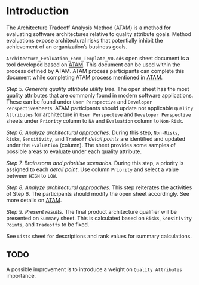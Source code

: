 # Introduction
The Architecture Tradeoff Analysis Method (ATAM) is a method for evaluating software architectures relative to quality attribute goals. 
Method evaluations expose architectural risks that potentially inhibit the achievement of an organization’s business goals. 

`Architecture_Evaluation_Form_Template_V0.ods` open sheet document is a tool developed based on [ATAM](https://resources.sei.cmu.edu/library/asset-view.cfm?assetid=513908).
This document can be used within the process defined by ATAM. ATAM process participants can complete this document while completing ATAM process mentioned in [ATAM](https://resources.sei.cmu.edu/library/asset-view.cfm?assetid=513908).

_Step 5. Generate quality attribute utility tree._ The open sheet has the most quality attributes that are commonly found in modern software applications. These can be found under `User Perspective` and `Developer Perspective`sheets. ATAM participants should update not applicable `Quality Attributes` for architecture in `User Perspective` and `Developer Perspective` sheets under `Priority` column to `NA` and `Evaluation` column to `Non-Risk`.

_Step 6. Analyze architectural approaches._ During this step, `Non-Risks`, `Risks`, `Sensitivity`, and `Tradeoff` *detail points* are identified and updated under the `Evaluation` (column). The sheet provides some samples of possible areas to evaluate under each quality attribute.

_Step 7. Brainstorm and prioritise scenarios._ During this step, a priority is assigned to each *detail point*. Use column `Priority` and select a value between `HIGH` to `LOW`.

_Step 8. Analyze architectural approaches._ This step reiterates the activities of Step 6. The participants should modify the open sheet accordingly. See more details on [ATAM](https://resources.sei.cmu.edu/library/asset-view.cfm?assetid=513908).

_Step 9. Present results._ The final product architecture qualifier will be presented on `Summary` sheet. This is calculated based on `Risks`, `Sensitivity Points`, and `Tradeoffs` to be fixed.

See `Lists` sheet for descriptions and rank values for summary calculations. 

## TODO
A possible improvement is to introduce a weight on `Quality Attributes` importance.
